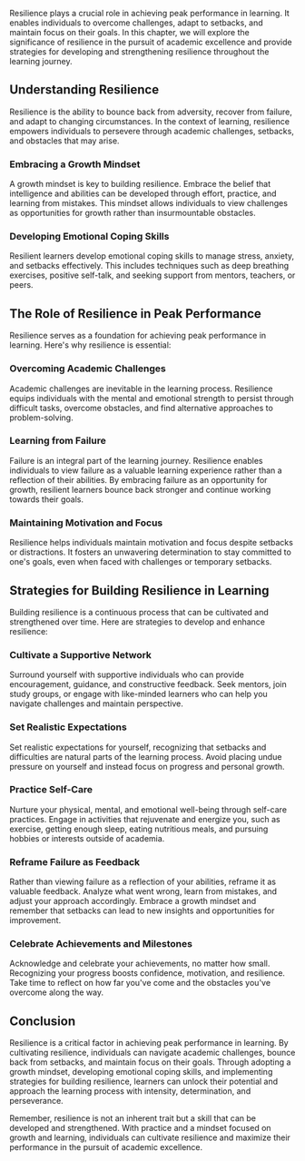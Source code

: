 
Resilience plays a crucial role in achieving peak performance in learning. It enables individuals to overcome challenges, adapt to setbacks, and maintain focus on their goals. In this chapter, we will explore the significance of resilience in the pursuit of academic excellence and provide strategies for developing and strengthening resilience throughout the learning journey.

Understanding Resilience
------------------------

Resilience is the ability to bounce back from adversity, recover from failure, and adapt to changing circumstances. In the context of learning, resilience empowers individuals to persevere through academic challenges, setbacks, and obstacles that may arise.

### Embracing a Growth Mindset

A growth mindset is key to building resilience. Embrace the belief that intelligence and abilities can be developed through effort, practice, and learning from mistakes. This mindset allows individuals to view challenges as opportunities for growth rather than insurmountable obstacles.

### Developing Emotional Coping Skills

Resilient learners develop emotional coping skills to manage stress, anxiety, and setbacks effectively. This includes techniques such as deep breathing exercises, positive self-talk, and seeking support from mentors, teachers, or peers.

The Role of Resilience in Peak Performance
------------------------------------------

Resilience serves as a foundation for achieving peak performance in learning. Here's why resilience is essential:

### Overcoming Academic Challenges

Academic challenges are inevitable in the learning process. Resilience equips individuals with the mental and emotional strength to persist through difficult tasks, overcome obstacles, and find alternative approaches to problem-solving.

### Learning from Failure

Failure is an integral part of the learning journey. Resilience enables individuals to view failure as a valuable learning experience rather than a reflection of their abilities. By embracing failure as an opportunity for growth, resilient learners bounce back stronger and continue working towards their goals.

### Maintaining Motivation and Focus

Resilience helps individuals maintain motivation and focus despite setbacks or distractions. It fosters an unwavering determination to stay committed to one's goals, even when faced with challenges or temporary setbacks.

Strategies for Building Resilience in Learning
----------------------------------------------

Building resilience is a continuous process that can be cultivated and strengthened over time. Here are strategies to develop and enhance resilience:

### Cultivate a Supportive Network

Surround yourself with supportive individuals who can provide encouragement, guidance, and constructive feedback. Seek mentors, join study groups, or engage with like-minded learners who can help you navigate challenges and maintain perspective.

### Set Realistic Expectations

Set realistic expectations for yourself, recognizing that setbacks and difficulties are natural parts of the learning process. Avoid placing undue pressure on yourself and instead focus on progress and personal growth.

### Practice Self-Care

Nurture your physical, mental, and emotional well-being through self-care practices. Engage in activities that rejuvenate and energize you, such as exercise, getting enough sleep, eating nutritious meals, and pursuing hobbies or interests outside of academia.

### Reframe Failure as Feedback

Rather than viewing failure as a reflection of your abilities, reframe it as valuable feedback. Analyze what went wrong, learn from mistakes, and adjust your approach accordingly. Embrace a growth mindset and remember that setbacks can lead to new insights and opportunities for improvement.

### Celebrate Achievements and Milestones

Acknowledge and celebrate your achievements, no matter how small. Recognizing your progress boosts confidence, motivation, and resilience. Take time to reflect on how far you've come and the obstacles you've overcome along the way.

Conclusion
----------

Resilience is a critical factor in achieving peak performance in learning. By cultivating resilience, individuals can navigate academic challenges, bounce back from setbacks, and maintain focus on their goals. Through adopting a growth mindset, developing emotional coping skills, and implementing strategies for building resilience, learners can unlock their potential and approach the learning process with intensity, determination, and perseverance.

Remember, resilience is not an inherent trait but a skill that can be developed and strengthened. With practice and a mindset focused on growth and learning, individuals can cultivate resilience and maximize their performance in the pursuit of academic excellence.
